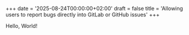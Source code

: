 +++
date = '2025-08-24T00:00:00+02:00'
draft = false
title = 'Allowing users to report bugs directly into GitLab or GitHub issues'
+++

Hello, World!